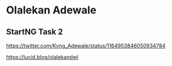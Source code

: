 # Olalekan Adewale
##  StartNG Task 2

https://twitter.com/Kvng_Adewale/status/1164953846050934784

https://lucid.blog/olalekandwl